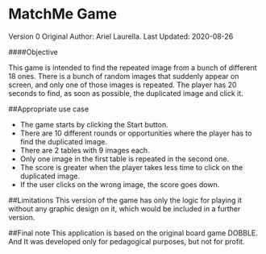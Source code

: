 # MatchMe Game
Version 0
Original Author: Ariel Laurella.
Last Updated: 2020-08-26

####Objective

This game is intended to find the repeated image from a bunch of different 18 ones. There is a bunch of random images that suddenly appear on screen,
and only one of those images is repeated. The player has 20 seconds to find, as soon as possible, the duplicated image and click it.
   

##Appropriate use case  

 * The game starts by clicking the Start button.
 * There are 10 different rounds or opportunities where the player has to find the duplicated image.
 * There are 2 tables with 9 images each.
 * Only one image in the first table is repeated in the second one.
 * The score is greater when the player takes less time to click on the duplicated image. 
 * If the user clicks on the wrong image, the score goes down.
 
##Limitations
This version of the game has only the logic for playing it without any graphic design on it, which would be included in a further version. 


##Final note
This application is based on the original board game DOBBLE. 
And It was developed only for pedagogical purposes, but not for profit.    
